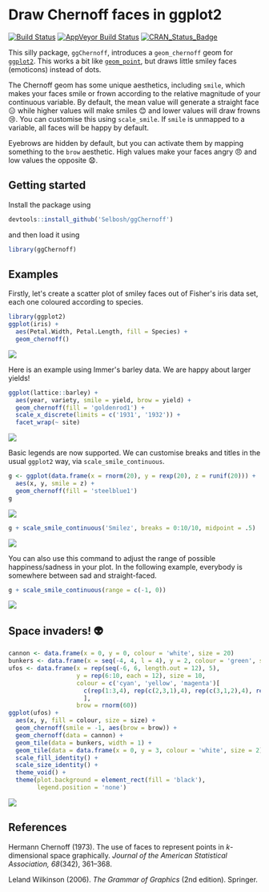 
<!-- README.md is generated from README.Rmd. Please edit that file -->
Draw Chernoff faces in ggplot2
==============================

[![Build Status](https://travis-ci.org/Selbosh/ggChernoff.svg?branch=master)](https://travis-ci.org/Selbosh/ggChernoff) [![AppVeyor Build Status](https://ci.appveyor.com/api/projects/status/github/Selbosh/ggChernoff?branch=master&svg=true)](https://ci.appveyor.com/project/Selbosh/ggChernoff) [![CRAN\_Status\_Badge](http://www.r-pkg.org/badges/version/ggChernoff)](https://cran.r-project.org/package=ggChernoff)

This silly package, `ggChernoff`, introduces a `geom_chernoff` geom for [`ggplot2`](http://ggplot2.org). This works a bit like [`geom_point`](http://docs.ggplot2.org/current/geom_point.html), but draws little smiley faces (emoticons) instead of dots.

The Chernoff geom has some unique aesthetics, including `smile`, which makes your faces smile or frown according to the relative magnitude of your continuous variable. By default, the mean value will generate a straight face :expressionless: while higher values will make smiles :blush: and lower values will draw frowns :cry:. You can customise this using `scale_smile`. If `smile` is unmapped to a variable, all faces will be happy by default.

Eyebrows are hidden by default, but you can activate them by mapping something to the `brow` aesthetic. High values make your faces angry :angry: and low values the opposite :anguished:.

Getting started
---------------

Install the package using

``` r
devtools::install_github('Selbosh/ggChernoff')
```

and then load it using

``` r
library(ggChernoff)
```

Examples
--------

Firstly, let's create a scatter plot of smiley faces out of Fisher's iris data set, each one coloured according to species.

``` r
library(ggplot2)
ggplot(iris) +
  aes(Petal.Width, Petal.Length, fill = Species) +
  geom_chernoff()
```

![](README-iris-1.png)

Here is an example using Immer's barley data. We are happy about larger yields!

``` r
ggplot(lattice::barley) +
  aes(year, variety, smile = yield, brow = yield) +
  geom_chernoff(fill = 'goldenrod1') +
  scale_x_discrete(limits = c('1931', '1932')) +
  facet_wrap(~ site)
```

![](README-barley-1.png)

Basic legends are now supported. We can customise breaks and titles in the usual `ggplot2` way, via `scale_smile_continuous`.

``` r
g <- ggplot(data.frame(x = rnorm(20), y = rexp(20), z = runif(20))) +
  aes(x, y, smile = z) +
  geom_chernoff(fill = 'steelblue1')
g
```

![](README-legends-1.png)

``` r
g + scale_smile_continuous('Smilez', breaks = 0:10/10, midpoint = .5)
```

![](README-legends-2.png)

You can also use this command to adjust the range of possible happiness/sadness in your plot. In the following example, everybody is somewhere between sad and straight-faced.

``` r
g + scale_smile_continuous(range = c(-1, 0))
```

![](README-range-1.png)

Space invaders! :alien:
-----------------------

``` r
cannon <- data.frame(x = 0, y = 0, colour = 'white', size = 20)
bunkers <- data.frame(x = seq(-4, 4, l = 4), y = 2, colour = 'green', size = 1)
ufos <- data.frame(x = rep(seq(-6, 6, length.out = 12), 5),
                   y = rep(6:10, each = 12), size = 10,
                   colour = c('cyan', 'yellow', 'magenta')[
                     c(rep(1:3,4), rep(c(2,3,1),4), rep(c(3,1,2),4), rep(1:3,4), rep(c(2,3,1),4))
                     ],
                   brow = rnorm(60))
ggplot(ufos) +
  aes(x, y, fill = colour, size = size) +
  geom_chernoff(smile = -1, aes(brow = brow)) +
  geom_chernoff(data = cannon) +
  geom_tile(data = bunkers, width = 1) +
  geom_tile(data = data.frame(x = 0, y = 3, colour = 'white', size = 2), width = .1) +
  scale_fill_identity() +
  scale_size_identity() +
  theme_void() +
  theme(plot.background = element_rect(fill = 'black'),
        legend.position = 'none')
```

![](README-spaceinvaders-1.png)

References
----------

Hermann Chernoff (1973). The use of faces to represent points in *k*-dimensional space graphically. *Journal of the American Statistical Association, 68*(342), 361–368.

Leland Wilkinson (2006). *The Grammar of Graphics* (2nd edition). Springer.
